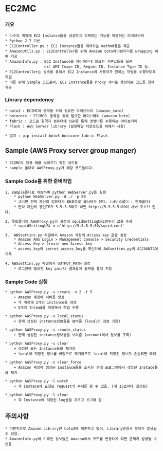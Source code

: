 EC2MC
================
### 개요
	* 다수의 계정에 EC2 Instance들을 생성하고 삭제하는 기능을 제공하는 라이브러리
	* Python 2.7 기반
	* EC2Controller.py : EC2 Instance들을 제어하는 method들을 제공
	* AmazonUtils.py : EC2Controller를 위해 Amazon boto라이브러리를 wrapping 하여 가공
	* AmazonInfo.py : EC2 Instance를 제어하는데 필요한 기본값들을 보관
	                  ex) AMI Image ID, Region ID, Instance Type ID 등.
	* EC2Controller는 상속을 통해서 EC2 Instance에 사용자가 원하는 작업을 수행하도록 지원
	* 이를 위해 Sample 코드로써, EC2 Instance들을 Proxy 서버로 생성하는 코드를 함께 제공
	
### Library dependency
	* boto3 : EC2MC의 동작을 위해 필요한 라이브러리 (amazon_boto)
	* botocore : EC2MC의 동작을 위해 필요한 라이브러리 (amazon_boto)
	* fabric : 코드로 원격지 컴퓨터에 SSH를 통해 명령어를 수행하는 라이브러리
	* Flask : Web Server library (설정파일 다운로드를 위해서 사용)

	* 설치 : pip install boto3 botocore fabric Flask



Sample (AWS Proxy server group manger)
---------------------------------------
	* EC2MC의 응용 예를 보여주기 위한 코드들
	* sample 폴더와 AWSProxy.py가 해당 코드들이다.


### Sample Code를 위한 준비작업
	1. sample폴더로 이동하여 python WebServer.py를 실행
		* python WebServer.py -d ./ -p 80
		* 그러면 현재 자신의 컴퓨터가 80포트로 웹서버가 된다. (서비스폴더 : 현재폴더)
		* 만약 자신의 공인IP가 5.5.5.5라고 하면 http://5.5.5.5:80이 서버 주소가 된다.

	2. 루트폴더의 AWSProxy.py의 설정에 squidSettingURL변수의 값을 수정
		* squidSettingURL = u'http://5.5.5.5:80/squid.conf'

	3.  AWSsettins.py 파일에서 Amazon 계정의 Access key 값을 설정
		* Amazon AWS Login > Management Console > Security Credentials
		* Access Key > Create new Access key
		* access_key와 secret_access_key를 확인하여 AWSsettins.py의 ACCOUNTS에 기록
		
	4. AWSsettins.py 파일에서 OUTPUT_PATH 설정
		* 로그인에 필요한 key pair나 결과들이 출력될 폴더 지정

### Sample Code 실행
	* python AWSProxy.py -s create -n 2 -t 5
		+ Amazon 계정에 서버를 생성
		+ 각 계정에 2개의 instance를 생성
		+ 5개의 thread를 이용해서 작업 수행

	* python AWSProxy.py -s local_status
		+ 현재 생성된 instance정보들을 보여줌 (local의 정보 이용)

	* python AWSProxy.py -s remote_status
		+ 현재 생성된 instance정보들을 보여줌 (account에서 정보를 조회)

	* python AWSProxy.py -s clear
		+ 생성된 모든 Instance들을 제거함
		+ local에 저장된 정보를 바탕으로 제거하므로 local에 저장된 정보가 손실되면 에러

	* python AWSProxy.py -s clear_force
		+ Amazon 계정에 생성된 Instance들을 조사한 후에 프로그램에서 생성한 Instace들을 제거

	* python AWSProxy.py -l watch
		+ 각 Instace에 요청된 request의 수치를 볼 수 있음. (매 15초마다 갱신됨)

	* python AWSProxy.py -l clear
		+ 각 Instance에 저장된 log들을 지우고 초기화 함 


주의사항
---------------------------------------
	* 기본적으로 Amazon Library인 boto3에 의존하고 있어, Library변경시 문제가 발생될 수 있음.
	* AmazonInfo.py에 기록된 정보들은 Amazon에서 코드를 변경하게 되면 문제가 발생될 수 있음.
